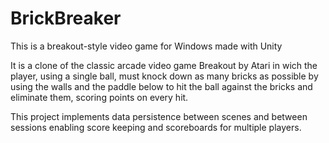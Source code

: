 # BrickBreaker
This is a breakout-style video game for Windows made with Unity

It is a clone of the classic arcade video game Breakout by Atari in wich the player, using a single ball, must knock down as many bricks as possible by using the walls and the paddle below to hit the ball against the bricks and eliminate them, scoring points on every hit.

This project implements data persistence between scenes and between sessions enabling score keeping and scoreboards for multiple players.
